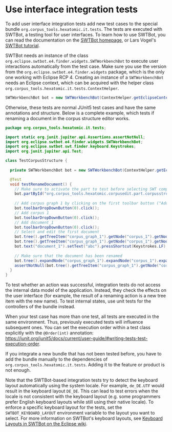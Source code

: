 # Use interface integration tests

To add user interface integration tests add new test cases to the special bundle `org.corpus_tools.hexatomic.it.tests`.
The tests are executed with SWTBot, a testing tool for user interfaces.
To learn how to use SWTBot, you can read the documentation on the [SWTBot homepage](http://web.archive.org/web/20191129101118/https://www.eclipse.org/swtbot/), or Lars Vogel's [SWTBot tutorial](http://web.archive.org/web/20191129101301/https://www.vogella.com/tutorials/SWTBot/article.html).

SWTBot needs an instance of the class `org.eclipse.swtbot.e4.finder.widgets.SWTWorkbenchBot` to execute user interactions
automatically from the test case.
Make sure you use the version from the `org.eclipse.swtbot.e4.finder.widgets` package, which is the only one working
with Eclipse RCP 4.
Creating an instance of a `SWTWorkbenchBot` needs an Eclipse context, which can be acquired with the helper class 
`org.corpus_tools.hexatomic.it.tests.ContextHelper`.

```java
SWTWorkbenchBot bot = new SWTWorkbenchBot(ContextHelper.getEclipseContext());
```

Otherwise, these tests are normal JUnit5 test cases and have the same annotations and structure.
Below is a complete example, which tests if renaming a document in the corpus structure editor works.

```java
package org.corpus_tools.hexatomic.it.tests;

import static org.junit.jupiter.api.Assertions.assertNotNull;
import org.eclipse.swtbot.e4.finder.widgets.SWTWorkbenchBot;
import org.eclipse.swtbot.swt.finder.keyboard.Keystrokes;
import org.junit.jupiter.api.Test;

class TestCorpusStructure {
  
  private SWTWorkbenchBot bot = new SWTWorkbenchBot(ContextHelper.getEclipseContext());

  @Test
  void testRenameDocument() {
    // Make sure to activate the part to test before selecting SWT components
    bot.partById("org.corpus_tools.hexatomic.corpusedit.part.corpusstructure").show();
    
    // Add corpus graph 1 by clicking on the first toolbar button ("Add") in the corpus structure editor part
    bot.toolbarDropDownButton(0).click();
    // Add corpus 1
    bot.toolbarDropDownButton(0).click();
    // Add document_1
    bot.toolbarDropDownButton(0).click();
    // Select and edit the first document
    bot.tree().getTreeItem("corpus_graph_1").getNode("corpus_1").getNode("document_1").select();
    bot.tree().getTreeItem("corpus_graph_1").getNode("corpus_1").getNode("document_1").doubleClick();
    bot.text("document_1").setText("abc").pressShortcut(Keystrokes.LF);
   
    // Make sure that the document has been renamed
    bot.tree().expandNode("corpus_graph_1").expandNode("corpus_1").expandNode("abc");
    assertNotNull(bot.tree().getTreeItem("corpus_graph_1").getNode("corpus_1").getNode("abc"));
  }
}

```
To test whether an action was successful, integration tests do not access the internal data model of the application.
Instead, they check the effects on the user interface (for example, the result of a renaming action is a new tree item with the 
new name).
To test internal states, use unit tests for the controllers of the bundle instead.

When your test case has more than one test, all tests are executed in the same environment.
Thus, previously executed tests will influence subsequent ones.
You can set the execution order within a test class explicitly with the `@Order(int)` annotation: <https://junit.org/junit5/docs/current/user-guide/#writing-tests-test-execution-order>.

If you integrate a new bundle that has not been tested before, you have to add the bundle manually to the 
dependencies of `org.corpus_tools.hexatomic.it.tests`.
Adding it to the feature or product is not enough.

Note that the SWTBot-based integration tests try to detect the keyboard layout automatically using the system locale.
For example, `de_DE.UTF` would result in the keyboard layout `DE_DE`.
This can lead to test errors when the locale is not consistent with the keyboard layout (e.g. some programmers prefer English keyboard layouts while still using their native locale).
To enforce a specific keyboard layout for the tests, set the `SWTBOT_KEYBOARD_LAYOUT` environment variable to the layout you want to select.
For more information on SWTBot's keyboard layouts, see [Keyboard Layouts in SWTBot on the Eclipse wiki](https://wiki.eclipse.org/SWTBot/Keyboard_Layouts).